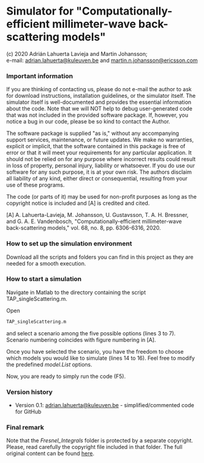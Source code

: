 # Simulator for "Computationally-efficient millimeter-wave back-scattering models"
(c) 2020 Adrián Lahuerta Lavieja and Martin Johansson;  
e-mail: adrian.lahuerta@kuleuven.be and martin.n.johansson@ericsson.com

### Important information

If you are thinking of contacting us, please do not e-mail the author to ask for download instructions, installation guidelines, or the simulator itself. The simulator itself is well-documented and provides the essential information about the code. Note that we will NOT help to debug user-generated code that was not included in the provided software package. If, however, you notice a bug in our code, please be so kind to contact the Author.

The software package is supplied "as is," without any accompanying support services, maintenance, or future updates. We make no warranties, explicit or implicit, that the software contained in this package is free of error or that it will meet your requirements for any particular application. It should not be relied on for any purpose where incorrect results could result in loss of property, personal injury, liability or whatsoever. If you do use our software for any such purpose, it is at your own risk. The authors disclaim all liability of any kind, either direct or consequential, resulting from your use of these programs.

The code (or parts of it) may be used for non-profit purposes as long as the copyright notice is included and [A] is credited and cited.

[A] A. Lahuerta-Lavieja, M. Johansson, U. Gustavsson, T. A. H. Bressner, and G. A. E. Vandenbosch, "Computationally-efficient millimeter-wave back-scattering models," vol. 68, no. 8, pp. 6306-6316, 2020.

### How to set up the simulation environment

Download all the scripts and folders you can find in this project as they are needed for a smooth execution.

### How to start a simulation

Navigate in Matlab to the directory containing the script TAP_singleScattering.m.

Open 

```sh
TAP_singleScattering.m
``` 
and select a scenario among the five possible options (lines 3 to 7). Scenario numbering coincides with figure numbering in [A]. 

Once you have selected the scenario, you have the freedom to choose which models you would like to simulate (lines 14 to 16). Feel free to modify the predefined _model.List_ options. 

Now, you are ready to simply run the code (F5).

### Version history
- Version 0.1: adrian.lahuerta@kuleuven.be - simplified/commented code for GitHub

### Final remark

 Note that the _Fresnel_Integrals_ folder is protected by a separate copyright. Please, read carefully the copyright file included in that folder. The full original content can be found [here](https://mathworks.com/matlabcentral/fileexchange/28765-fresnels-and-fresnelc). 
